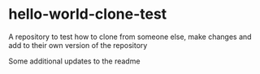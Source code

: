 # hello-world-clone-test
A repository to test how to clone from someone else, make changes and add to their own version of the repository

Some additional updates to the readme
